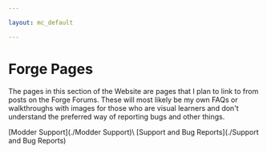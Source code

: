 ```yaml
---

layout: mc_default

---
```

# Forge Pages

The pages in this section of the Website are pages that I plan to link to from posts on the Forge Forums. These will most likely be my own FAQs or walkthroughs with images for those who are visual learners and don't understand the preferred way of reporting bugs and other things.

[Modder Support](./Modder Support)\\
[Support and Bug Reports](./Support and Bug Reports)